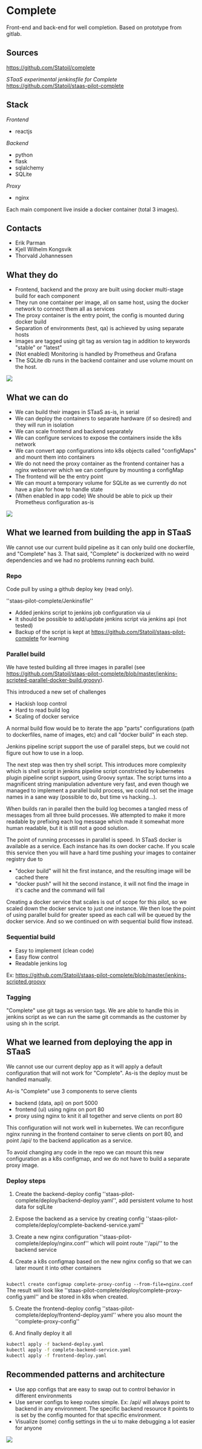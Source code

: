 # Complete

Front-end and back-end for well completion. Based on prototype from gitlab.

## Sources
https://github.com/Statoil/complete

_STaaS experimental jenkinsfile for Complete_
https://github.com/Statoil/staas-pilot-complete

## Stack
_Frontend_
  * reactjs

_Backend_
  * python
  * flask
  * sqlalchemy
  * SQLite

_Proxy_
  * nginx

Each main component live inside a docker container (total 3 images).

## Contacts
  - Erik Parman
  - Kjell Wilhelm Kongsvik
  - Thorvald Johannessen


## What they do
  * Frontend, backend and the proxy are built using docker multi-stage build for each component
  * They run one container per image, all on same host, using the docker network to connect them all as services
  * The proxy container is the entry point, the config is mounted during docker build
  * Separation of environments (test, qa) is achieved by using separate hosts
  * Images are tagged using git tag as version tag in addition to keywords "stable" or "latest"
  * (Not enabled) Monitoring is handled by Prometheus and Grafana
  * The SQLite db runs in the backend container and use volume mount on the host.

![](staas-pilot-complete_-_as-is.png)

## What we can do
  * We can build their images in STaaS as-is, in serial
  * We can deploy the containers to separate hardware (if so desired) and they will run in isolation
  * We can scale frontend and backend separately
  * We can configure services to expose the containers inside the k8s network
  * We can convert app configurations into k8s objects called "configMaps" and mount them into containers
  * We do not need the proxy container as the frontend container has a nginx webserver which we can configure by mounting a configMap
  * The frontend will be the entry point
  * We can mount a temporary volume for SQLite as we currently do not have a plan for how to handle state
  * (When enabled in app code) We should be able to pick up their Prometheus configuration as-is

![](staas-pilot-complete_-_staas.png)


## What we learned from building the app in STaaS 
We cannot use our current build pipeline as it can only build one dockerfile, and "Complete" has 3. That said, "Complete" is dockerized with no weird dependencies and we had no problems running each build.

### Repo
Code pull by using a github deploy key (read only).
 
''staas-pilot-complete/Jenkinsfile''
  * Added jenkins script to jenkins job configuration via ui
  * It should be possible to add/update jenkins script via jenkins api (not tested)
  * Backup of the script is kept at https://github.com/Statoil/staas-pilot-complete for learning

### Parallel build 
We have tested building all three images in parallel (see https://github.com/Statoil/staas-pilot-complete/blob/master/jenkins-scripted-parallel-docker-build.groovy).

This introduced a new set of challenges
  * Hackish loop control
  * Hard to read build log
  * Scaling of docker service

A normal build flow would be to iterate the app "parts" configurations (path to dockerfiles, name of images, etc) and call "docker build" in each step.  

Jenkins pipeline script support the use of parallel steps, but we could not figure out how to use in a loop.

The next step was then try shell script.
This introduces more complexity which is shell script in jenkins pipeline script constricted by kubernetes plugin pipeline script support, using Groovy syntax. The script turns into a magnificent string manipulation adventure very fast, and even though we managed to implement a parallel build process, we could not set the image names in a sane way (possible to do, but time vs hacking...).

When builds ran in parallel then the build log becomes a tangled mess of messages from all three build processes. We attempted to make it more readable by prefixing each log message which made it somewhat more human readable, but it is still not a good solution.

The point of running processes in parallel is speed. In STaaS docker is available as a service. Each instance has its own docker cache. If you scale this service then you will have a hard time pushing your images to container registry due to
  - "docker build" will hit the first instance, and the resulting image will be cached there
  - "docker push" will hit the second instance, it will not find the image in it's cache and the command will fail

Creating a docker service that scales is out of scope for this pilot, so we scaled down the docker service to just one instance. We then lose the point of using parallel build for greater speed as each call will be queued by the docker service. And so we continued on with sequential build flow instead.

### Sequential build
  * Easy to implement (clean code)
  * Easy flow control
  * Readable jenkins log

Ex: https://github.com/Statoil/staas-pilot-complete/blob/master/jenkins-scripted.groovy


### Tagging
"Complete" use git tags as version tags.
We are able to handle this in jenkins script as we can run the same git commands as the customer by using sh in the script.




## What we learned from deploying the app in STaaS
We cannot use our current deploy app as it will apply a default configuration that will not work for "Complete".
As-is the deploy must be handled manually.

As-is "Complete" use 3 components to serve clients
  * backend (data, api) on port 5000
  * frontend (ui) using nginx on port 80
  * proxy using nginx to knit it all together and serve clients on port 80

This configuration will not work well in kubernetes.
We can reconfigure nginx running in the frontend container to serve clients on port 80, and point /api/ to the backend application as a service.

To avoid changing any code in the repo we can mount this new configuration as a k8s configmap, and we do not have to build a separate proxy image.

### Deploy steps
1. Create the backend-deploy config ''staas-pilot-complete/deploy/backend-deploy.yaml'', add persistent volume to host data for sqlLite

2. Expose the backend as a service by creating config ''staas-pilot-complete/deploy/complete-backend-service.yaml''

3. Create a new nginx configuration ''staas-pilot-complete/deploy/nginx.conf'' which will point route ''/api/'' to the backend service

4. Create a k8s configmap based on the new nginx config so that we can later mount it into other containers
<code>
kubectl create configmap complete-proxy-config --from-file=nginx.conf
</code>
The result will look like ''staas-pilot-complete/deploy/complete-proxy-config.yaml'' and be stored in k8s when created.

5. Create the frontend-deploy config ''staas-pilot-complete/deploy/frontend-deploy.yaml'' where you also mount the ''complete-proxy-config''

6. And finally deploy it all

```sh
kubectl apply -f backend-deploy.yaml
kubectl apply -f complete-backend-service.yaml
kubectl apply -f frontend-deploy.yaml
```

## Recommended patterns and architecture
  * Use app configs that are easy to swap out to control behavior in different environments
  * Use server configs to keep routes simple. Ex: /api/ will always point to backend in any environment. The specific backend resource it points to is set by the config mounted for that specific environment.
  * Visualize (some) config settings in the ui to make debugging a lot easier for anyone

![](staas-pilot-complete_-_bonus.png)

